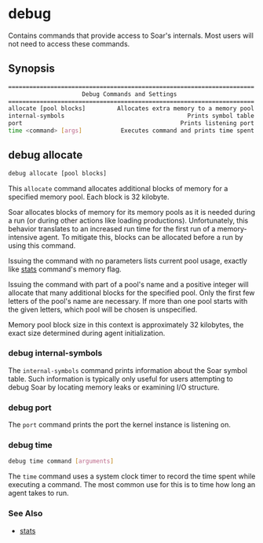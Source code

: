 # debug

Contains commands that provide access to Soar's internals. Most users will not need to access these commands.

## Synopsis

```bash
======================================================================
                     Debug Commands and Settings
======================================================================
allocate [pool blocks]         Allocates extra memory to a memory pool
internal-symbols                                   Prints symbol table
port                                             Prints listening port
time <command> [args]           Executes command and prints time spent
```

## debug allocate

```bash
debug allocate [pool blocks]
```

This `allocate` command allocates additional blocks of memory for a specified
memory pool. Each block is 32 kilobyte.

Soar allocates blocks of memory for its memory pools as it is needed during a
run (or during other actions like loading productions). Unfortunately, this
behavior translates to an increased run time for the first run of a
memory-intensive agent. To mitigate this, blocks can be allocated before a run
by using this command.

Issuing the command with no parameters lists current pool usage, exactly like
[stats](./cmd_stats.md) command's memory flag.

Issuing the command with part of a pool's name and a positive integer will
allocate that many additional blocks for the specified pool. Only the first few
letters of the pool's name are necessary. If more than one pool starts with the
given letters, which pool will be chosen is unspecified.

Memory pool block size in this context is approximately 32 kilobytes, the exact
size determined during agent initialization.

### debug internal-symbols

The `internal-symbols` command prints information about the Soar symbol table.
Such information is typically only useful for users attempting to debug Soar by
locating memory leaks or examining I/O structure.

### debug port

The `port` command prints the port the kernel instance is listening on.

### debug time

```bash
debug time command [arguments]
```

The `time` command uses a system clock timer to record the time spent while
executing a command. The most common use for this is to time how long an agent
takes to run.

### See Also

-   [stats](./cmd_stats.md)
